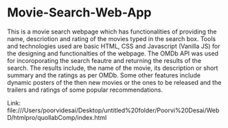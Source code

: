 # Movie-Search-Web-App
This is a movie search webpage which has functionalities of providing the name, descriotion and rating of the movies typed in the search box.
Tools and technologies used are basic HTML, CSS and Javascript (Vanilla JS) for the designing and functionalties of the webpage.
The OMDb API was used for incoroporating the search feautre and returning the results of the search. The results include, the name of the movie, its description 
or short summary and the ratings as per OMDb.
Some other features include dynamic posters of the then new movies or the ones to be released and the trailers and ratings of some popular recommendations.

Link: file:///Users/poorvidesai/Desktop/untitled%20folder/Poorvi%20Desai/WebD/htmlpro/quollabComp/index.html
